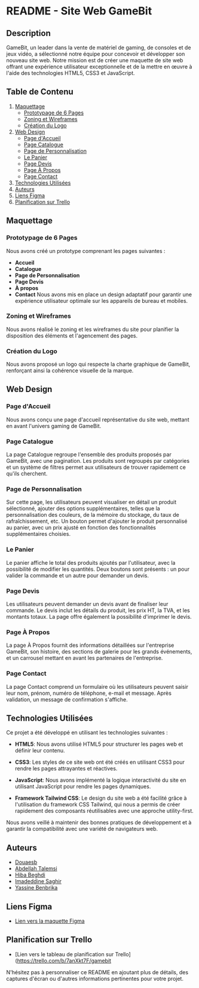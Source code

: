 # README - Site Web GameBit

## Description
GameBit, un leader dans la vente de matériel de gaming, de consoles et de jeux vidéo, a sélectionné notre équipe pour concevoir et développer son nouveau site web. Notre mission est de créer une maquette de site web offrant une expérience utilisateur exceptionnelle et de la mettre en œuvre à l'aide des technologies HTML5, CSS3 et JavaScript.

## Table de Contenu
1. [Maquettage](#maquettage)
    - [Prototypage de 6 Pages](#prototypage-de-pages)
    - [Zoning et Wireframes](#zoning-et-wireframes)
    - [Création du Logo](#création-du-logo)
2. [Web Design](#web-design)
    - [Page d'Accueil](#page-daccueil)
    - [Page Catalogue](#page-catalogue)
    - [Page de Personnalisation](#page-de-personnalisation)
    - [Le Panier](#le-panier)
    - [Page Devis](#page-devis)
    - [Page À Propos](#page-à-propos)
    - [Page Contact](#page-contact)
3. [Technologies Utilisées](#technologies-utilisées)
4. [Auteurs](#auteurs)
5. [Liens Figma](#liens-figma)
6. [Planification sur Trello](#planification-sur-trello)


## Maquettage

### Prototypage de 6 Pages
Nous avons créé un prototype comprenant les pages suivantes :
- **Accueil**
- **Catalogue**
- **Page de Personnalisation**
- **Page Devis**
- **À propos**
- **Contact**
Nous avons mis en place un design adaptatif pour garantir une expérience utilisateur optimale sur les appareils de bureau et mobiles.

### Zoning et Wireframes
Nous avons réalisé le zoning et les wireframes du site pour planifier la disposition des éléments et l'agencement des pages.

### Création du Logo
Nous avons proposé un logo qui respecte la charte graphique de GameBit, renforçant ainsi la cohérence visuelle de la marque.

## Web Design

### Page d'Accueil
Nous avons conçu une page d'accueil représentative du site web, mettant en avant l'univers gaming de GameBit.

### Page Catalogue
La page Catalogue regroupe l'ensemble des produits proposés par GameBit, avec une pagination. Les produits sont regroupés par catégories et un système de filtres permet aux utilisateurs de trouver rapidement ce qu'ils cherchent.

### Page de Personnalisation
Sur cette page, les utilisateurs peuvent visualiser en détail un produit sélectionné, ajouter des options supplémentaires, telles que la personnalisation des couleurs, de la mémoire du stockage, du taux de rafraîchissement, etc. Un bouton permet d'ajouter le produit personnalisé au panier, avec un prix ajusté en fonction des fonctionnalités supplémentaires choisies.

### Le Panier
Le panier affiche le total des produits ajoutés par l'utilisateur, avec la possibilité de modifier les quantités. Deux boutons sont présents : un pour valider la commande et un autre pour demander un devis.

### Page Devis
Les utilisateurs peuvent demander un devis avant de finaliser leur commande. Le devis inclut les détails du produit, les prix HT, la TVA, et les montants totaux. La page offre également la possibilité d'imprimer le devis.

### Page À Propos
La page À Propos fournit des informations détaillées sur l'entreprise GameBit, son histoire, des sections de galerie pour les grands événements, et un carrousel mettant en avant les partenaires de l'entreprise.

### Page Contact
La page Contact comprend un formulaire où les utilisateurs peuvent saisir leur nom, prénom, numéro de téléphone, e-mail et message. Après validation, un message de confirmation s'affiche.

## Technologies Utilisées
Ce projet a été développé en utilisant les technologies suivantes :

- **HTML5**: Nous avons utilisé HTML5 pour structurer les pages web et définir leur contenu.

- **CSS3**: Les styles de ce site web ont été créés en utilisant CSS3 pour rendre les pages attrayantes et réactives.

- **JavaScript**: Nous avons implémenté la logique interactivité du site en utilisant JavaScript pour rendre les pages dynamiques.

- **Framework Tailwind CSS**: Le design du site web a été facilité grâce à l'utilisation du framework CSS Tailwind, qui nous a permis de créer rapidement des composants réutilisables avec une approche utility-first.

Nous avons veillé à maintenir des bonnes pratiques de développement et à garantir la compatibilité avec une variété de navigateurs web.


## Auteurs
- [Douaesb](https://github.com/Douaesb)
- [Abdellah Talemsi](https://github.com/ATalemsi)
- [Hiba Beghdi](https://github.com/HIBA-BEG)
- [Imadeddine Saghir](https://github.com/SAGHIR-Imadeddine)
- [Yassine Benbrika](https://github.com/yassinebenbrika)

## Liens Figma
- [Lien vers la maquette Figma](https://www.figma.com/file/ssJOFKwrRsPqNzc6meegSC/Untitled?type=design&node-id=0%3A1&mode=design&t=AQmnaq7YC77NG5fn-1)

## Planification sur Trello
- [Lien vers le tableau de planification sur Trello](https://trello.com/b/7anXkt7F/gamebit

N'hésitez pas à personnaliser ce README en ajoutant plus de détails, des captures d'écran ou d'autres informations pertinentes pour votre projet.
